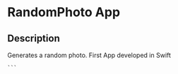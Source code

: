 # RandomPhoto App

## Description

Generates a random photo. First App developed in Swift


    ```
